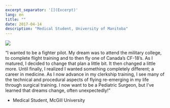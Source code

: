 ```yaml
---
excerpt_separator: '[](Excerpt)'
lang: en
title: ""
date: 2017-04-14
description: "Medical Student, University of Manitoba"
---
```


![](/images/humans-of-medicine/20th-post.jpeg)

“I wanted to be a fighter pilot. My dream was to attend the military college, to complete flight training and to then fly one of Canada’s CF-18’s. As I matured, I decided to change that plan a little bit. It then changed a little more. Until finally, I realized I wanted something completely different; a career in medicine. As I now advance in my clerkship training, I see many of the technical and procedural aspects of flying re-emerging in my life through surgical training. I now want to be a Pediatric Surgeon, but I’ve learned that dreams change, often unexpectedly!” 

- Medical Student, McGill University